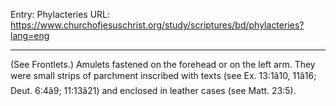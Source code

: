 Entry: Phylacteries
URL: https://www.churchofjesuschrist.org/study/scriptures/bd/phylacteries?lang=eng

---

(See Frontlets.) Amulets fastened on the forehead or on the left arm. They were small strips of parchment inscribed with texts (see Ex. 13:1â10, 11â16; Deut. 6:4â9; 11:13â21) and enclosed in leather cases (see Matt. 23:5).
